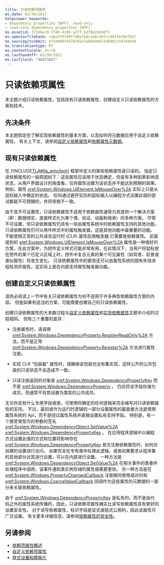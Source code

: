 ```yaml
---
title: 只读依赖项属性
ms.date: 03/30/2017
helpviewer_keywords:
- dependency properties [WPF], read-only
- read-only dependency properties [WPF]
ms.assetid: f23d6ec9-3780-4c09-a2ff-b2f0a2deddf1
ms.openlocfilehash: cabe3f0789ffd0efbdcae8c497cc483f8f667b57
ms.sourcegitcommit: bf5dd80f4d7b202afa90e90d1148402c5474d826
ms.translationtype: MT
ms.contentlocale: zh-CN
ms.lasthandoff: 03/30/2021
ms.locfileid: "96973867"
---
```

# <a name="read-only-dependency-properties"></a>只读依赖项属性
本主题介绍只读依赖属性，包括现有只读依赖属性、创建自定义只读依赖属性的方案和技术。  

<a name="prerequisites"></a>
## <a name="prerequisites"></a>先决条件  
 本主题假定你了解实现依赖属性的基本方案，以及如何将元数据应用于自定义依赖属性。 有关上下文，请参阅[自定义依赖属性](custom-dependency-properties.md)和[依赖属性元数据](dependency-property-metadata.md)。  
  
<a name="existing"></a>
## <a name="existing-read-only-dependency-properties"></a>现有只读依赖属性  
 在 [!INCLUDE[TLA#tla_winclient](../../../includes/tlasharptla-winclient-md.md)] 框架中定义的某些依赖属性是只读的。 指定只读依赖属性的一般原因如下：这些属性应该用于状态确定，但是有多种因素影响该状态，从用户界面设计的角度看，仅将属性设置为该状态并不能达到预期的效果。 例如，属性 <xref:System.Windows.UIElement.IsMouseOver%2A> 实际上只是从鼠标输入中确定的状态。 任何通过避开实际的鼠标输入以编程方式设置此值的尝试都是不可预期的，并将导致不一致。  
  
 由于其不可设置性，只读依赖属性不适用于依赖属性通常为其提供一个解决方案（即：数据绑定，直接样式化为某个值、验证、动画和继承）的多种方案。 尽管不可设置，但只读依赖属性仍具有一些由属性系统中的依赖属性支持的其他功能。 只读依赖属性仍可以用作样式中的属性触发器，这是其他功能中最重要的功能。 不能使用正常的公共语言运行时 (CLR) 属性启用触发器;它需要是依赖属性。 前面提到的 <xref:System.Windows.UIElement.IsMouseOver%2A> 属性是一种很好的方案，在此方案中，为控件定义样式可能非常有用，在此情况下，当用户将鼠标放在控件的某个已定义区域上时，控件中复合元素的某个可见属性（如背景、前景或类似属性）将发生变化。 只读依赖属性中的更改还可以由属性系统的固有失效进程检测并报告，这实际上是在内部支持属性触发器功能。  
  
<a name="new"></a>
## <a name="creating-custom-read-only-dependency-properties"></a>创建自定义只读依赖属性  
 请务必阅读上一节中有关只读依赖属性为何不适用于许多典型依赖属性方案的内容。 但是如果有适当的方案，可能需要创建自己的只读依赖属性。  
  
 创建只读依赖属性的大多数过程与[自定义依赖属性](custom-dependency-properties.md)和[实现依赖属性](how-to-implement-a-dependency-property.md)主题中介绍的过程相同。 但有三个重要的差异：  
  
- 注册属性时，请调用 <xref:System.Windows.DependencyProperty.RegisterReadOnly%2A> 方法，而不是正常 <xref:System.Windows.DependencyProperty.Register%2A> 方法进行属性注册。  
  
- 实现 CLR "包装器" 属性时，请确保该包装也没有集实现，这样公开的公共包装的只读状态不会造成不一致。  
  
- 只读注册返回的对象是 <xref:System.Windows.DependencyPropertyKey> 而不是 <xref:System.Windows.DependencyProperty> 。 仍应将该字段存储为成员，但通常不将其设置为类型的公共成员。  
  
 无论你具有什么专用字段或值，可使用你确定的任何逻辑来完全编写对只读依赖属性的支持。 不过，最初或作为运行时逻辑的一部分设置属性的最直接方法是使用属性系统的 Api，而不是绕过属性系统并直接设置私有支持字段。 特别是，有一个接受类型为的参数的签名 <xref:System.Windows.DependencyObject.SetValue%2A> <xref:System.Windows.DependencyPropertyKey> 。 在应用程序逻辑中以编程方式设置此值的方式和位置将影响你在 <xref:System.Windows.DependencyPropertyKey> 首次注册依赖属性时，如何对创建的设置进行访问。 如果完全在专有类中处理此逻辑，或者如果要求从程序集的其他部分对其进行设置，可以在内部进行设置。 一种方法是 <xref:System.Windows.DependencyObject.SetValue%2A> 在相关事件的类事件处理程序中调用，该事件通知类实例存储的属性值需要更改。 另一种方法是在 <xref:System.Windows.PropertyChangedCallback> 注册期间使用成对的和 <xref:System.Windows.CoerceValueCallback> 回调作为这些属性的元数据的一部分来关联依赖属性。  
  
 由于 <xref:System.Windows.DependencyPropertyKey> 是私有的，而不是由代码之外的属性系统传播的，因此，只读依赖项属性确实比读写依赖属性具有更好的设置安全性。 对于读写依赖属性，标识字段是显式或隐式公用的，因此该属性可广泛设置。 有关更多详细信息，请参阅[依赖属性的安全性](dependency-property-security.md)。  
  
## <a name="see-also"></a>另请参阅

- [依赖项属性概述](dependency-properties-overview.md)
- [自定义依赖项属性](custom-dependency-properties.md)
- [样式设置和模板化](/dotnet/desktop-wpf/fundamentals/styles-templates-overview)
